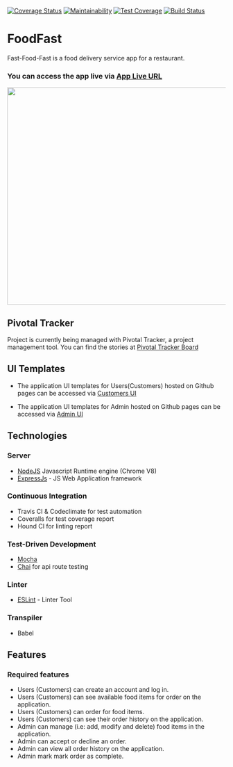 [![Coverage Status](https://coveralls.io/repos/github/rafmme/foodfast/badge.svg?branch=develop)](https://coveralls.io/github/rafmme/foodfast?branch=develop)
[![Maintainability](https://api.codeclimate.com/v1/badges/866092d904b50ba3f9c7/maintainability)](https://codeclimate.com/github/rafmme/foodfast/maintainability)
[![Test Coverage](https://api.codeclimate.com/v1/badges/866092d904b50ba3f9c7/test_coverage)](https://codeclimate.com/github/rafmme/foodfast/test_coverage)
[![Build Status](https://travis-ci.org/rafmme/foodfast.svg?branch=develop)](https://travis-ci.org/rafmme/foodfast) 

# FoodFast
Fast-Food-Fast​ is a food delivery service app for a restaurant.


### You can access the app live via [App Live URL](https://foodie21.herokuapp.com/index.html)

<div style="text-align:center">
    <img src="./gif/usage.gif" width="1000" height="500" />
</div>

## Pivotal Tracker

Project is currently being managed with Pivotal Tracker, a project management tool. You can find the stories at 
[Pivotal Tracker Board](https://www.pivotaltracker.com/n/projects/2196410)

## UI Templates

* The application UI templates for Users(Customers) hosted on Github pages can be accessed via
  [Customers UI](https://rafmme.github.io/foodfast/UI/index.html)

* The application UI templates for Admin hosted on Github pages can be accessed via
  [Admin UI](https://rafmme.github.io/foodfast/UI/admin/index.html)


## Technologies

### Server
 * [NodeJS](https://nodejs.org/) Javascript Runtime engine (Chrome V8)
 * [ExpressJs](https://expressjs.com/) - JS Web Application framework


### Continuous Integration
 * Travis CI & Codeclimate for test automation
 * Coveralls for test coverage report
 * Hound CI for linting report

### Test-Driven Development
 * [Mocha](https://mochajs.org/)
 * [Chai](http://chaijs.com/) for api route testing  

### Linter
 * [ESLint](https://eslint.org/) - Linter Tool

### Transpiler
 * Babel


## Features

### Required features

* Users (Customers) can create an account and log in.
* Users (Customers) can see available food items for order on the application.
* Users (Customers) can order for food items.
* Users (Customers) can see their order history on the application.
* Admin can manage (i.e: add, modify and delete) food items in
  the application.
* Admin can accept or decline an order.
* Admin can view all order history on the application.
* Admin mark mark order as complete.

